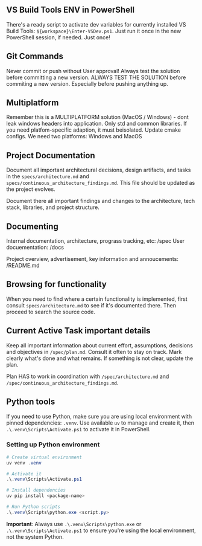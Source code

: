 
## VS Build Tools ENV in PowerShell

There's a ready script to activate dev variables for currently installed VS Build Tools: `${workspace}\Enter-VSDev.ps1`. Just run it once in the new PowerShell session, if needed. Just once!


## Git Commands

Never commit or push without User approval! Always test the solution before committing a new version. 
ALWAYS TEST THE SOLUTION before commiting a new version. Especially before pushing anything up.


## Multiplatform

Remember this is a MULTIPLATFORM solution (MacOS / Windows) - dont leak windows headers into application. Only std and common libraries. If you need platfom-specific adaption, it must beisolated. Update cmake configs. We need two platforms: Windows and MacOS


## Project Documentation

Document all important architectural decisions, design artifacts, and tasks in the `specs/architecture.md` and `specs/continuous_architecture_findings.md`.
This file should be updated as the project evolves.

Document there all important findings and changes to the architecture, tech stack, libraries, and project structure.

## Documenting

Internal documentation, architecture, prograss tracking, etc: /spec
User docuementation: /docs

Project overview, advertisement, key information and annoucements: /README.md


## Browsing for functionality

When you need to find where a certain functionality is implemented, first consult `specs/architecture.md` to see if it's documented there. Then proceed to search the source code.


## Current Active Task important details

Keep all important information about current effort, assumptions, decisions and objectives in `/spec/plan.md`. Consult it often to stay on track. Mark clearly what's done and what remains. If something is not clear, update the plan.

Plan HAS to work in coordination with `/spec/architecture.md` and `/spec/continuous_architecture_findings.md`.

## Python tools

If you need to use Python, make sure you are using local environment with pinned dependencies: `.venv`. Use available `uv` to manage and create it, then `.\.venv\Scripts\Activate.ps1` to activate it in PowerShell.

### Setting up Python environment

```powershell
# Create virtual environment
uv venv .venv

# Activate it
.\.venv\Scripts\Activate.ps1

# Install dependencies
uv pip install <package-name>

# Run Python scripts
.\.venv\Scripts\python.exe <script.py>
```

**Important**: Always use `.\.venv\Scripts\python.exe` or `.\.venv\Scripts\Activate.ps1` to ensure you're using the local environment, not the system Python.
